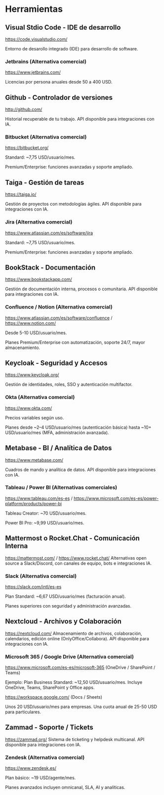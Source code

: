 # Herramientas

## Visual Stdio Code - IDE de desarrollo

https://code.visualstudio.com/

Entorno de desarollo integrado (IDE) para desarrollo de software.

### Jetbrains (Alternativa comercial)

https://www.jetbrains.com/

Licencias por persona anuales desde 50 a 400 USD.

## Github - Controlador de versiones

http://github.com/

Historial recuperable de tu trabajo. API disponible para integraciones con IA.

### Bitbucket (Alternativa comercial)

https://bitbucket.org/

Standard: ~7,75 USD/usuario/mes.

Premium/Enterprise: funciones avanzadas y soporte ampliado.

## Taiga - Gestión de tareas

https://taiga.io/

Gestión de proyectos con metodologías ágiles. API disponible para integraciones con IA.

### Jira (Alternativa comercial)

https://www.atlassian.com/es/software/jira

Standard: ~7,75 USD/usuario/mes.

Premium/Enterprise: funciones avanzadas y soporte ampliado.

## BookStack - Documentación

https://www.bookstackapp.com/

Gestión de documentación interna, procesos o comunitaria. API disponible para integraciones con IA.

### Confluence / Notion (Alternativa comercial)

https://www.atlassian.com/es/software/confluence / https://www.notion.com/

Desde 5-10 USD/usuario/mes.

Planes Premium/Enterprise con automatización, soporte 24/7, mayor almacenamiento.

## Keycloak - Seguridad y Accesos

https://www.keycloak.org/

Gestión de identidades, roles, SSO y autenticación multifactor.

### Okta (Alternativa comercial)

https://www.okta.com/

Precios variables según uso.

Planes desde ~2–4 USD/usuario/mes (autenticación básica) hasta ~10+ USD/usuario/mes (MFA, administración avanzada).

## Metabase - BI / Analítica de Datos

https://www.metabase.com/

Cuadros de mando y analítica de datos. API disponible para integraciones con IA.

### Tableau / Power BI (Alternativas comerciales)

https://www.tableau.com/es-es / https://www.microsoft.com/es-es/power-platform/products/power-bi

Tableau Creator: ~70 USD/usuario/mes.

Power BI Pro: ~9,99 USD/usuario/mes.

## Mattermost o Rocket.Chat - Comunicación Interna

https://mattermost.com/ / https://www.rocket.chat/
Alternativas open source a Slack/Discord, con canales de equipo, bots e integraciones IA.

### Slack (Alternativa comercial)

https://slack.com/intl/es-es

Plan Standard: ~6,67 USD/usuario/mes (facturación anual).

Planes superiores con seguridad y administración avanzadas.

## Nextcloud - Archivos y Colaboración

https://nextcloud.com/
Almacenamiento de archivos, colaboración, calendarios, edición online (OnlyOffice/Collabora). API disponible para integraciones con IA.

### Microsoft 365 / Google Drive (Alternativa comercial)

https://www.microsoft.com/es-es/microsoft-365 (OneDrive / SharePoint / Teams)

Ejemplo: Plan Business Standard: ~12,50 USD/usuario/mes.
Incluye OneDrive, Teams, SharePoint y Office apps.

https://workspace.google.com/ (Docs / Sheets)

Unos 20 USD/usuario/mes para empresas. Una cuota anual de 25-50 USD para particulares.

## Zammad - Soporte / Tickets

https://zammad.org/
Sistema de ticketing y helpdesk multicanal. API disponible para integraciones con IA.

### Zendesk (Alternativa comercial)

https://www.zendesk.es/

Plan básico: ~19 USD/agente/mes.

Planes avanzados incluyen omnicanal, SLA, AI y analíticas.
